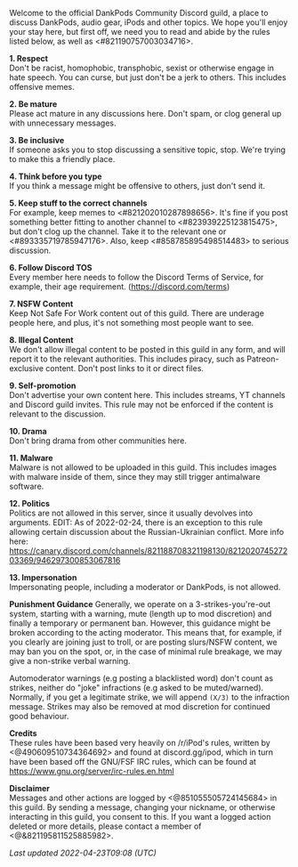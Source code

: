Welcome to the official DankPods Community Discord guild, a place to discuss DankPods, audio gear, iPods and other topics. We hope you'll enjoy your stay here, but first off, we need you to read and abide by the rules listed below, as well as <#821190757003034716>.

**1. Respect**  
    Don't be racist, homophobic, transphobic, sexist or otherwise engage in hate speech. You can curse, but just don't be a jerk to others. This includes offensive memes.

**2. Be mature**  
    Please act mature in any discussions here. Don't spam, or clog general up with unnecessary messages.

**3. Be inclusive**  
    If someone asks you to stop discussing a sensitive topic, stop. We're trying to make this a friendly place.

**4. Think before you type**  
    If you think a message might be offensive to others, just don't send it.

**5. Keep stuff to the correct channels**  
    For example, keep memes to <#821202010287898656>. It's fine if you post something better fitting to another channel to <#823939225123815475>, but don't clog up the channel. Take it to the relevant one or <#893335719785947176>. Also, keep <#858785895498514483> to serious discussion.

**6. Follow Discord TOS**  
    Every member here needs to follow the Discord Terms of Service, for example, their age requirement. (<https://discord.com/terms>)

**7. NSFW Content**  
    Keep Not Safe For Work content out of this guild. There are underage people here, and plus, it's not something most people want to see.

**8. Illegal Content**  
    We don't allow illegal content to be posted in this guild in any form, and will report it to the relevant authorities. This includes piracy, such as Patreon-exclusive content. Don't post links to it or direct files.

**9. Self-promotion**  
    Don't advertise your own content here. This includes streams, YT channels and Discord guild invites. This rule may not be enforced if the content is relevant to the discussion.

**10. Drama**  
    Don't bring drama from other communities here.
    
**11. Malware**  
    Malware is not allowed to be uploaded in this guild. This includes images with malware inside of them, since they may still trigger antimalware software.

**12. Politics**  
    Politics are not allowed in this server, since it usually devolves into arguments.
EDIT: As of 2022-02-24, there is an exception to this rule allowing certain discussion about the Russian-Ukrainian conflict. More info here: https://canary.discord.com/channels/821188708321198130/821202074527203369/946297300853067816

**13. Impersonation**  
    Impersonating people, including a moderator or DankPods, is not allowed.


**Punishment Guidance**
    Generally, we operate on a 3-strikes-you're-out system, starting with a warning, mute (length up to mod discretion) and finally a temporary or permanent ban.
However, this guidance might be broken according to the acting moderator. This means that, for example, if you clearly are joining just to troll, or are posting slurs/NSFW content, we may ban you on the spot, or, in the case of minimal rule breakage, we may give a non-strike verbal warning.

Automoderator warnings (e.g posting a blacklisted word) don't count as strikes, neither do "joke" infractions (e.g asked to be muted/warned). Normally, if you get a legitimate strike, we will append `(X/3)` to the infraction message. Strikes may also be removed at mod discretion for continued good behaviour.


**Credits**  
These rules have been based very heavily on /r/iPod's rules, written by <@490609510734364692>  and found at discord.gg/ipod, which in turn have been based off the GNU/FSF IRC rules, which can be found at <https://www.gnu.org/server/irc-rules.en.html>

**Disclaimer**  
Messages and other actions are logged by <@851055505724145684> in this guild. By sending a message, changing your nickname, or otherwise interacting in this guild, you consent to this. If you want a logged action deleted or more details, please contact a member of <@&821195811525885982>.

*Last updated 2022-04-23T09:08 (UTC)*
